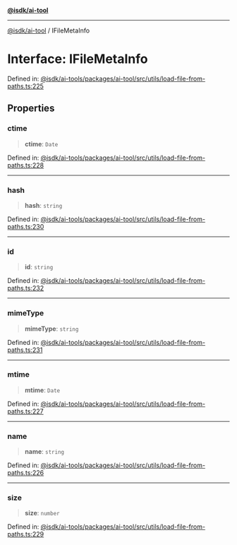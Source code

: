[**@isdk/ai-tool**](../README.md)

***

[@isdk/ai-tool](../globals.md) / IFileMetaInfo

# Interface: IFileMetaInfo

Defined in: [@isdk/ai-tools/packages/ai-tool/src/utils/load-file-from-paths.ts:225](https://github.com/isdk/ai-tool.js/blob/4ebf370aaec9c78535cb40ffc19656d7bddcb145/src/utils/load-file-from-paths.ts#L225)

## Properties

### ctime

> **ctime**: `Date`

Defined in: [@isdk/ai-tools/packages/ai-tool/src/utils/load-file-from-paths.ts:228](https://github.com/isdk/ai-tool.js/blob/4ebf370aaec9c78535cb40ffc19656d7bddcb145/src/utils/load-file-from-paths.ts#L228)

***

### hash

> **hash**: `string`

Defined in: [@isdk/ai-tools/packages/ai-tool/src/utils/load-file-from-paths.ts:230](https://github.com/isdk/ai-tool.js/blob/4ebf370aaec9c78535cb40ffc19656d7bddcb145/src/utils/load-file-from-paths.ts#L230)

***

### id

> **id**: `string`

Defined in: [@isdk/ai-tools/packages/ai-tool/src/utils/load-file-from-paths.ts:232](https://github.com/isdk/ai-tool.js/blob/4ebf370aaec9c78535cb40ffc19656d7bddcb145/src/utils/load-file-from-paths.ts#L232)

***

### mimeType

> **mimeType**: `string`

Defined in: [@isdk/ai-tools/packages/ai-tool/src/utils/load-file-from-paths.ts:231](https://github.com/isdk/ai-tool.js/blob/4ebf370aaec9c78535cb40ffc19656d7bddcb145/src/utils/load-file-from-paths.ts#L231)

***

### mtime

> **mtime**: `Date`

Defined in: [@isdk/ai-tools/packages/ai-tool/src/utils/load-file-from-paths.ts:227](https://github.com/isdk/ai-tool.js/blob/4ebf370aaec9c78535cb40ffc19656d7bddcb145/src/utils/load-file-from-paths.ts#L227)

***

### name

> **name**: `string`

Defined in: [@isdk/ai-tools/packages/ai-tool/src/utils/load-file-from-paths.ts:226](https://github.com/isdk/ai-tool.js/blob/4ebf370aaec9c78535cb40ffc19656d7bddcb145/src/utils/load-file-from-paths.ts#L226)

***

### size

> **size**: `number`

Defined in: [@isdk/ai-tools/packages/ai-tool/src/utils/load-file-from-paths.ts:229](https://github.com/isdk/ai-tool.js/blob/4ebf370aaec9c78535cb40ffc19656d7bddcb145/src/utils/load-file-from-paths.ts#L229)
